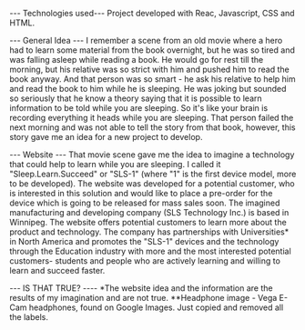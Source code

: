 --- Technologies used---
Project developed with Reac, Javascript, CSS and HTML.

--- General Idea ---
I remember a scene from an old movie where a hero had to learn some material from the book overnight, but he was so tired and was falling asleep while 
reading a book. He would go for rest till the morning, but his relative was so strict with him and pushed him to read the book anyway. And that person 
was so smart - he ask his relative to help him and read the book to him while he is sleeping. He was joking but sounded so seriously that he know a 
theory saying that
it is possible to learn information to be told while you are sleeping. So it's like your brain is recording everything it heads while you are sleeping. 
That person failed the next morning and was not able to tell the story from that book, however, this story gave me an idea for a new project to develop.

--- Website ---
That movie scene gave me the idea to imagine a technology that could help to learn while you are sleeping. I called it "Sleep.Learn.Succeed" or "SLS-1" 
(where "1" is the first device model, more to be developed). The website was developed for a potential customer, who is interested in this solution and 
would like to place a pre-order for the device which is going to be released for mass sales soon. The imagined manufacturing and developing company (SLS 
Technology Inc.) is based in Winnipeg. 
The website offers potential customers to learn more about the product and technology. The company has partnerships with Universities* in North America 
and promotes the "SLS-1" devices and the technology through the Education industry with more and the most interested potential customers- students and 
people who are actively learning and willing to learn and succeed faster.

--- IS THAT TRUE? ----
*The website idea and the information are the results of my imagination and are not true.
**Headphone image - Vega E-Cam headphones, found on Google Images. Just copied and removed all the labels.


